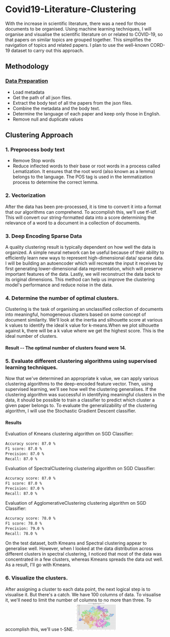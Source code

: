 # Covid19-Literature-Clustering

With the increase in scientific literature, there was a need for those documents to be organised. Using machine learning techniques, I will organise and visualise the scientific literature on or related to COVID-19, so that papers on similar topics are grouped together. This simplifies the navigation of topics and related papers. I plan to use the well-known CORD-19 dataset to carry out this approach.

## Methodology 
### [Data Preparation](https://github.com/raofida75/Covid19-Literature-Clustering/blob/master/Data%20Preparation.ipynb)
- Load metadata
- Get the path of all json files.
- Extract the body text of all the papers from the json files.
- Combine the metadata and the body text.
- Determine the language of each paper and keep only those in English.
- Remove null and duplicate values

## Clustering Approach
### 1. Preprocess body text
- Remove Stop words
- Reduce inflected words to their base or root words in a process called Lematization.  It ensures that the root word (also known as a lemma) belongs to the language. The POS tag is used in the lemmatization process to determine the correct lemma.

### 2. Vectorization
After the data has been pre-processed, it is time to convert it into a format that our algorithms can comprehend. To accomplish this, we'll use tf-idf. This will convert our string-formatted data into a score determining the relevance of a word to a document in a collection of documents.

### 3. Deep Encoding Sparse Data
A quality clustering result is typically dependent on how well the data is organized. A simple neural network can be useful because of their ability to efficiently learn new ways to represent high-dimensional data/ sparse data.
I will be building an autoencoder which will recreate the input it receives by first generating lower-dimensional data representation, which will preserve important features of the data. Lastly, we will reconstruct the data back to its original dimensions. This method can help us improve the clustering model's performance and reduce noise in the data.

### 4. Determine the number of optimal clusters.
Clustering is the task of organising an unclassified collection of documents into meaningful, homogeneous clusters based on some concept of document similarity. We'll look at the inertia and silhouette score at various k values to identify the ideal k value for k-means.When we plot silhouette against k, there will be a k value where we get the highest score. This is the ideal number of clusters.

#### Result -- The optimal number of clusters found were 14. 

### 5. Evaluate different clustering algorithms using supervised learning techniques.
Now that we've determined an appropriate k value, we can apply various clustering algorithms to the deep-encoded feature vector. Then, using supervised learning, we'll see how well the clustering generalises. If the clustering algorithm was successful in identifying meaningful clusters in the data, it should be possible to train a classifier to predict which cluster a given paper belongs to. To evaluate the generalizability of the clustering algorithm, I will use the Stochastic Gradient Descent classifier.
#### Results 
Evaluation of Kmeans clustering algorithm on SGD Classifier: 

	Accuracy score: 87.0 % 
	F1 score: 87.0 %
	Precision: 87.0 % 
	Recall: 87.0 %


Evaluation of SpectralClustering clustering algorithm on SGD Classifier: 

	Accuracy score: 87.0 % 
	F1 score: 87.0 %
	Precision: 87.0 % 
	Recall: 87.0 %


Evaluation of AgglomerativeClustering clustering algorithm on SGD Classifier: 

	Accuracy score: 78.0 % 
	F1 score: 78.0 %
	Precision: 79.0 % 
	Recall: 78.0 %
On the test dataset, both Kmeans and Spectral clustering appear to generalise well. However, when I looked at the data distribution across different clusters in spectral clustering, I noticed that most of the data was concentrated in a few clusters, whereas Kmeans spreads the data out well. As a result, I'll go with Kmeans.

### 6. Visualize the clusters.
After assigning a cluster to each data point, the next logical step is to visualise it. But there's a catch. We have 100 columns of data. To visualise it, we'll need to limit the number of columns to no more than three. To accomplish this, we'll use t-SNE.
<img src="https://github.com/raofida75/Covid19-Literature-Clustering/blob/master/Clusters%20TSNE.png" width="128"/>
